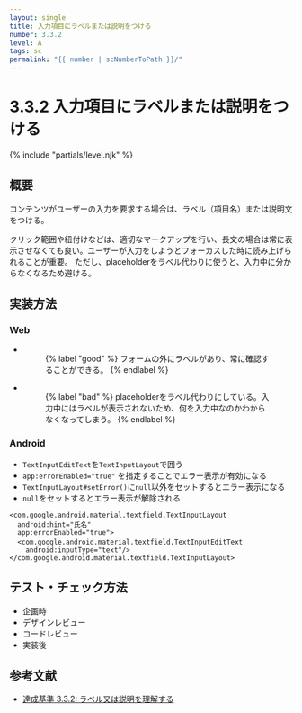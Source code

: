 ```yaml
---
layout: single
title: 入力項目にラベルまたは説明をつける
number: 3.3.2
level: A
tags: sc
permalink: "{{ number | scNumberToPath }}/"
---
```


# 3.3.2 入力項目にラベルまたは説明をつける

{% include "partials/level.njk" %}

## 概要

コンテンツがユーザーの入力を要求する場合は、ラベル（項目名）または説明文をつける。

クリック範囲や紐付けなどは、適切なマークアップを行い、長文の場合は常に表示させなくても良い。ユーザーが入力をしようとフォーカスした時に読み上げられることが重要。
ただし、placeholderをラベル代わりに使うと、入力中に分からなくなるため避ける。

## 実装方法

### Web

<ul class="Figurelist">
<li>
<figure>
<img src="/img/3/3/2/3.3.2_2.svg" alt="" />
<figcaption>
{% label "good" %}
フォームの外にラベルがあり、常に確認することができる。
{% endlabel %}
</figcaption>
</figure>
</li>
<li>
<figure>
<img src="/img/3/3/2/3.3.2_1.svg" alt="" />
<figcaption>
{% label "bad" %}
placeholderをラベル代わりにしている。入力中にはラベルが表示されないため、何を入力中なのかわからなくなってしまう。
{% endlabel %}
</figcaption>
</figure>
</li>
</ul>

### Android

- `TextInputEditText`を`TextInputLayout`で囲う
- `app:errorEnabled="true"` を指定することでエラー表示が有効になる
- `TextInputLayout#setError()`に`null`以外をセットするとエラー表示になる
- `null`をセットするとエラー表示が解除される

```
<com.google.android.material.textfield.TextInputLayout
  android:hint="氏名"
  app:errorEnabled="true">
  <com.google.android.material.textfield.TextInputEditText　
    android:inputType="text"/>
</com.google.android.material.textfield.TextInputLayout>
```

## テスト・チェック方法

- 企画時
- デザインレビュー
- コードレビュー
- 実装後

## 参考文献

- [達成基準 3.3.2: ラベル又は説明を理解する](https://waic.jp/docs/WCAG21/Understanding/labels-or-instructions.html)
